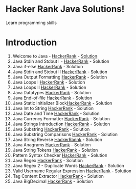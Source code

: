 # Hacker Rank Java Solutions!

Learn programming skills


# Introduction

1.  Welcome to Java - [HackerRank](https://www.hackerrank.com/challenges/welcome-to-java/) - [Solution](src/introduction/Welcome_to_Java_01/Solution.java) 
2.  Java Stdin and Stdout I - [HackerRank](https://www.hackerrank.com/challenges/java-stdin-and-stdout-1/) - Solution
3.  Java if-else [HackerRank](https://www.hackerrank.com/challenges/java-if-else) - Solution
4.  Java Stdin and Stdout II [HackerRank](https://www.hackerrank.com/challenges/java-stdin-stdout) - Solution
5.  Java Output Formatting [HackerRank](https://www.hackerrank.com/challenges/java-output-formatting) - Solution
6.  Java Loops I [HackerRank](https://www.hackerrank.com/challenges/java-loops-i) - Solution
7.  Java Loops II [HackerRank](https://www.hackerrank.com/challenges/java-loops) - Solution
8.  Java Datatypes [HackerRank](https://www.hackerrank.com/challenges/java-datatype) - Solution 
9.  Java End-of-file [HackerRank](https://www.hackerrank.com/challenges/java-end-of-file) - Solution
10. Java Static Initializer Block[HackerRank](https://www.hackerrank.com/challenges/java-static-initializer-block) - Solution
11. Java Int to String [HackerRank](https://www.hackerrank.com/challenges/java-int-to-string) - Solution
12. Java Date and Time [HackerRank](https://www.hackerrank.com/challenges/java-date-and-time) - Solution
13. Java Currency Formatter [HackerRank](https://www.hackerrank.com/challenges/java-currency-formatter) - Solution
14. Java Strings Introduction [HackerRank](https://www.hackerrank.com/challenges/java-strings-introduction) - Solution
15. Java Substring [HackerRank](https://www.hackerrank.com/challenges/java-substring) - Solution
16. Java Substring Comparisons [HackerRank](https://www.hackerrank.com/challenges/java-string-compare) - Solution
17. Java String Reverse [HackerRannk](https://www.hackerrank.com/challenges/java-string-reverse/problem) - Solution
18. Java Anagrams [HackerRank](https://www.hackerrank.com/challenges/java-anagrams) - Solution
19. Java String Tokens [HackerRank](https://www.hackerrank.com/challenges/java-string-tokens) - Solution
20. Pattern Syntax Checker [HackerRank](https://www.hackerrank.com/challenges/pattern-syntax-checker) - Solution
21. Java Regex [HackerRank](https://www.hackerrank.com/challenges/java-regex) - Solution
22. Java Regex 2 - Duplicate Words [HackerRank](https://www.hackerrank.com/challenges/duplicate-word) - Solution
23. Valid Username Regular Expression [HackerRank](https://www.hackerrank.com/challenges/valid-username-checker) - Solution
24. Tag Content Extractor [HackerRank](https://www.hackerrank.com/challenges/tag-content-extractor) - Solution
25. Java BigDecimal [HackerRank](https://www.hackerrank.com/challenges/java-bigdecimal) - Solution

